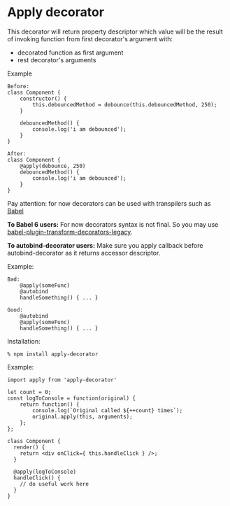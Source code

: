 # Apply decorator

This decorator will return property descriptor which value will be the result of
invoking function from first decorator's argument with:
 - decorated function as first argument
 - rest decorator's arguments

Example
```
Before:
class Component {
    constructor() {
        this.debouncedMethod = debounce(this.debouncedMethod, 250);
    }

    debouncedMethod() {
        console.log('i am debounced');
    }
}

After:
class Component {
    @apply(debounce, 250)
    debouncedMethod() {
        console.log('i am debounced');
    }
}
```

Pay attention: for now decorators can be used with transpilers such as [Babel](http://babeljs.io)

**To Babel 6 users:**
For now decorators syntax is not final. So you may use [babel-plugin-transform-decorators-legacy](https://github.com/loganfsmyth/babel-plugin-transform-decorators-legacy).

**To autobind-decorator users:**
Make sure you apply callback before autobind-decorator as it returns accessor descriptor.

Example:
```
Bad:
    @apply(someFunc)
    @autobind
    handleSomething() { ... }

Good:
    @autobind
    @apply(someFunc)
    handleSomething() { ... }
```

Installation:

    % npm install apply-decorator

Example:

    import apply from 'apply-decorator'

    let count = 0;
    const logToConsole = function(original) {
        return function() {
            console.log(`Original called ${++count} times`);
            original.apply(this, arguments);
        };
    };

    class Component {
      render() {
        return <div onClick={ this.handleClick } />;
      }

      @apply(logToConsole)
      handleClick() {
        // do useful work here
      }
    }
